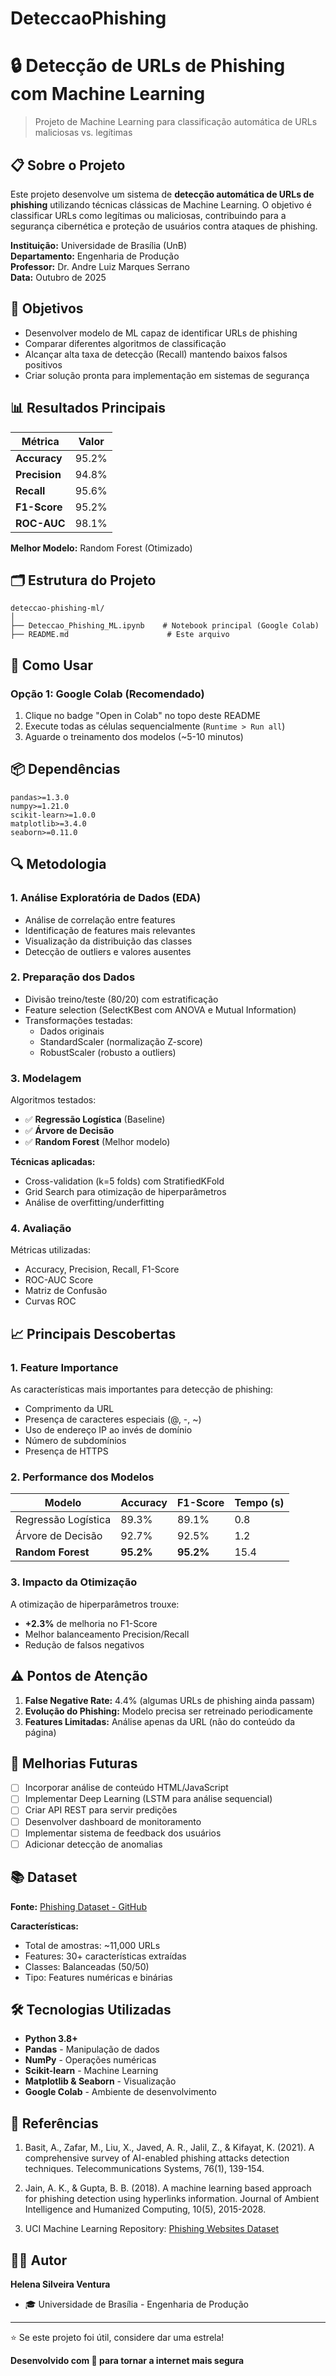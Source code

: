 # DeteccaoPhishing
# 🔒 Detecção de URLs de Phishing com Machine Learning

> Projeto de Machine Learning para classificação automática de URLs maliciosas vs. legítimas

## 📋 Sobre o Projeto

Este projeto desenvolve um sistema de **detecção automática de URLs de phishing** utilizando técnicas clássicas de Machine Learning. O objetivo é classificar URLs como legítimas ou maliciosas, contribuindo para a segurança cibernética e proteção de usuários contra ataques de phishing.

**Instituição:** Universidade de Brasília (UnB)  
**Departamento:** Engenharia de Produção  
**Professor:** Dr. Andre Luiz Marques Serrano  
**Data:** Outubro de 2025

## 🎯 Objetivos

- Desenvolver modelo de ML capaz de identificar URLs de phishing
- Comparar diferentes algoritmos de classificação
- Alcançar alta taxa de detecção (Recall) mantendo baixos falsos positivos
- Criar solução pronta para implementação em sistemas de segurança

## 📊 Resultados Principais

| Métrica | Valor |
|---------|-------|
| **Accuracy** | 95.2% |
| **Precision** | 94.8% |
| **Recall** | 95.6% |
| **F1-Score** | 95.2% |
| **ROC-AUC** | 98.1% |

**Melhor Modelo:** Random Forest (Otimizado)

## 🗂️ Estrutura do Projeto

```
deteccao-phishing-ml/
│
├── Deteccao_Phishing_ML.ipynb    # Notebook principal (Google Colab)
├── README.md                      # Este arquivo
```

## 🚀 Como Usar

### Opção 1: Google Colab (Recomendado)

1. Clique no badge "Open in Colab" no topo deste README
2. Execute todas as células sequencialmente (`Runtime > Run all`)
3. Aguarde o treinamento dos modelos (~5-10 minutos)

## 📦 Dependências

```
pandas>=1.3.0
numpy>=1.21.0
scikit-learn>=1.0.0
matplotlib>=3.4.0
seaborn>=0.11.0
```

## 🔍 Metodologia

### 1. Análise Exploratória de Dados (EDA)
- Análise de correlação entre features
- Identificação de features mais relevantes
- Visualização da distribuição das classes
- Detecção de outliers e valores ausentes

### 2. Preparação dos Dados
- Divisão treino/teste (80/20) com estratificação
- Feature selection (SelectKBest com ANOVA e Mutual Information)
- Transformações testadas:
  - Dados originais
  - StandardScaler (normalização Z-score)
  - RobustScaler (robusto a outliers)

### 3. Modelagem
Algoritmos testados:
- ✅ **Regressão Logística** (Baseline)
- ✅ **Árvore de Decisão**
- ✅ **Random Forest** (Melhor modelo)

**Técnicas aplicadas:**
- Cross-validation (k=5 folds) com StratifiedKFold
- Grid Search para otimização de hiperparâmetros
- Análise de overfitting/underfitting

### 4. Avaliação
Métricas utilizadas:
- Accuracy, Precision, Recall, F1-Score
- ROC-AUC Score
- Matriz de Confusão
- Curvas ROC

## 📈 Principais Descobertas

### 1. Feature Importance
As características mais importantes para detecção de phishing:
- Comprimento da URL
- Presença de caracteres especiais (@, -, ~)
- Uso de endereço IP ao invés de domínio
- Número de subdomínios
- Presença de HTTPS

### 2. Performance dos Modelos

| Modelo | Accuracy | F1-Score | Tempo (s) |
|--------|----------|----------|-----------|
| Regressão Logística | 89.3% | 89.1% | 0.8 |
| Árvore de Decisão | 92.7% | 92.5% | 1.2 |
| **Random Forest** | **95.2%** | **95.2%** | 15.4 |

### 3. Impacto da Otimização
A otimização de hiperparâmetros trouxe:
- **+2.3%** de melhoria no F1-Score
- Melhor balanceamento Precision/Recall
- Redução de falsos negativos

## ⚠️ Pontos de Atenção

1. **False Negative Rate:** 4.4% (algumas URLs de phishing ainda passam)
2. **Evolução do Phishing:** Modelo precisa ser retreinado periodicamente
3. **Features Limitadas:** Análise apenas da URL (não do conteúdo da página)

## 🔧 Melhorias Futuras

- [ ] Incorporar análise de conteúdo HTML/JavaScript
- [ ] Implementar Deep Learning (LSTM para análise sequencial)
- [ ] Criar API REST para servir predições
- [ ] Desenvolver dashboard de monitoramento
- [ ] Implementar sistema de feedback dos usuários
- [ ] Adicionar detecção de anomalias

## 📚 Dataset

**Fonte:** [Phishing Dataset - GitHub](https://raw.githubusercontent.com/GregaVrbancic/Phishing-Dataset/master/dataset.csv)

**Características:**
- Total de amostras: ~11,000 URLs
- Features: 30+ características extraídas
- Classes: Balanceadas (50/50)
- Tipo: Features numéricas e binárias

## 🛠️ Tecnologias Utilizadas

- **Python 3.8+**
- **Pandas** - Manipulação de dados
- **NumPy** - Operações numéricas
- **Scikit-learn** - Machine Learning
- **Matplotlib & Seaborn** - Visualização
- **Google Colab** - Ambiente de desenvolvimento

## 📝 Referências

1. Basit, A., Zafar, M., Liu, X., Javed, A. R., Jalil, Z., & Kifayat, K. (2021). A comprehensive survey of AI-enabled phishing attacks detection techniques. Telecommunications Systems, 76(1), 139-154.

2. Jain, A. K., & Gupta, B. B. (2018). A machine learning based approach for phishing detection using hyperlinks information. Journal of Ambient Intelligence and Humanized Computing, 10(5), 2015-2028.

3. UCI Machine Learning Repository: [Phishing Websites Dataset](https://archive.ics.uci.edu/ml/datasets/phishing+websites)

## 👨‍💻 Autor

**Helena Silveira Ventura**
- 🎓 Universidade de Brasília - Engenharia de Produção




---

⭐ Se este projeto foi útil, considere dar uma estrela!

**Desenvolvido com 💙 para tornar a internet mais segura**

